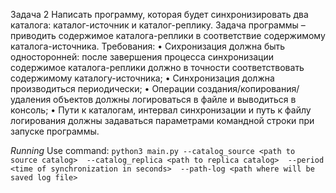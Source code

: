 Задача 2
Написать программу, которая будет синхронизировать два каталога: каталог-источник и каталог-реплику. Задача программы – приводить содержимое каталога-реплики в соответствие содержимому каталога-источника.
Требования:
    • Сихронизация должна быть односторонней: после завершения процесса синхронизации содержимое каталога-реплики должно в точности соответствовать содержимому каталогу-источника;
    • Синхронизация должна производиться периодически;
    • Операции создания/копирования/удаления объектов должны логироваться в файле и выводиться в консоль;
    • Пути к каталогам, интервал синхронизации и путь к файлу логирования должны задаваться параметрами командной строки при запуске программы.

_Running_
Use command: `python3 main.py --catalog_source <path to source catalog> 
                             --catalog_replica <path to replica catalog> 
                             --period <time of synchronization in seconds> 
                             --path-log <path where will be saved log file>`

